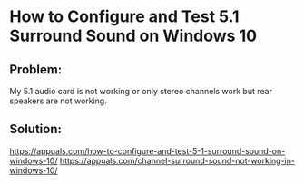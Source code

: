 # How to Configure and Test 5.1 Surround Sound on Windows 10
## Problem:
My 5.1 audio card is not working or only stereo channels work but rear speakers are not working.

## Solution:
<https://appuals.com/how-to-configure-and-test-5-1-surround-sound-on-windows-10/>
<https://appuals.com/channel-surround-sound-not-working-in-windows-10/>


